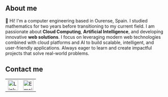 ## About me

👋 Hi! I'm a computer engineering based in Ourense, Spain. I studied mathematics for two years before transitioning to my current field. I am passionate about **Cloud Computing**, **Artificial Intelligence**, and developing innovative **web solutions**. I focus on leveraging modern web technologies combined with cloud platforms and AI to build scalable, intelligent, and user-friendly applications. Always eager to learn and create impactful projects that solve real-world problems.

## Contact me

<table>
  <tr>
    <td>
      <a href="https://www.linkedin.com/in/luis-garbayo-4629862ba/" target="_blank" rel="noopener noreferrer">
        <img alt="LinkedIn" src="https://cdn-icons-png.flaticon.com/512/174/174857.png" width="32" height="32" />
      </a>
    </td>
    <td>
      <a href="mailto:lugarbayo@gmail.com" target="_blank" rel="noopener noreferrer">
        <img alt="Email" src="https://cdn-icons-png.flaticon.com/512/732/732200.png" width="32" height="32" />
      </a>
    </td>
  </tr>
</table>

